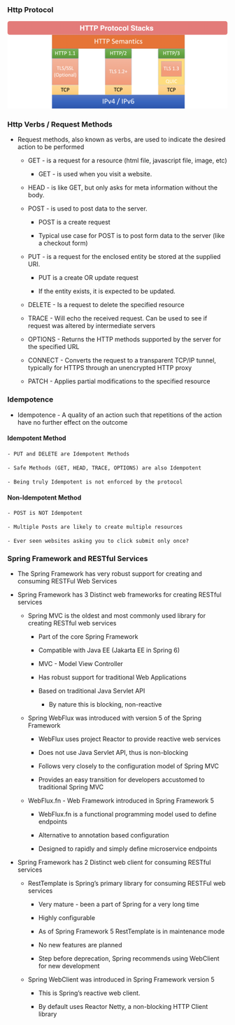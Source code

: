 ### Http Protocol

![alt text](image-7.png)

### Http Verbs / Request Methods

- Request methods, also known as verbs, are used to indicate the desired action to be performed

    - GET - is a request for a resource (html file, javascript file, image, etc)

        - GET - is used when you visit a website.

    - HEAD - is like GET, but only asks for meta information without the body. 

    - POST - is used to post data to the server.
    
        - POST is a create request
        
        - Typical use case for POST is to post form data to the server (like a checkout form)
    
    - PUT - is a request for the enclosed entity be stored at the supplied URI. 
        
        - PUT is a create OR update request
        
        - If the entity exists, it is expected to be updated.

    - DELETE - Is a request to delete the specified resource
    
    - TRACE - Will echo the received request. Can be used to see if request was altered by intermediate servers

    - OPTIONS - Returns the HTTP methods supported by the server for the specified URL

    - CONNECT - Converts the request to a transparent TCP/IP tunnel, typically for HTTPS through an unencrypted HTTP proxy
    
    - PATCH - Applies partial modifications to the specified resource
        
### Idempotence

- Idempotence - A quality of an action such that repetitions of the action have no further effect on the outcome

#### Idempotent Method

    - PUT and DELETE are Idempotent Methods

    - Safe Methods (GET, HEAD, TRACE, OPTIONS) are also Idempotent

    - Being truly Idempotent is not enforced by the protocol        

#### Non-Idempotent Method

    - POST is NOT Idempotent

    - Multiple Posts are likely to create multiple resources

    - Ever seen websites asking you to click submit only once?

### Spring Framework and RESTful Services

- The Spring Framework has very robust support for creating and consuming RESTFul Web Services

- Spring Framework has 3 Distinct web frameworks for creating RESTful services

    - Spring MVC is the oldest and most commonly used library for creating RESTful web services
        
        - Part of the core Spring Framework
        
        - Compatible with Java EE (Jakarta EE in Spring 6)
        
        - MVC - Model View Controller
        
        - Has robust support for traditional Web Applications
        
        - Based on traditional Java Servlet API
            
            - By nature this is blocking, non-reactive

    - Spring WebFlux was introduced with version 5 of the Spring Framework
        
        - WebFlux uses project Reactor to provide reactive web services
        
        - Does not use Java Servlet API, thus is non-blocking
        
        - Follows very closely to the configuration model of Spring MVC
        
        - Provides an easy transition for developers accustomed to traditional Spring MVC

    - WebFlux.fn - Web Framework introduced in Spring Framework 5
        
        - WebFlux.fn is a functional programming model used to define endpoints
        
        - Alternative to annotation based configuration
        
        - Designed to rapidly and simply define microservice endpoints

- Spring Framework has 2 Distinct web client for consuming RESTful services

    - RestTemplate is Spring’s primary library for consuming RESTFul web services
        
        - Very mature - been a part of Spring for a very long time
        
        - Highly configurable
        
        - As of Spring Framework 5 RestTemplate is in maintenance mode
        
        - No new features are planned
        
        - Step before deprecation, Spring recommends using WebClient for new development 

    - Spring WebClient was introduced in Spring Framework version 5
        
        - This is Spring’s reactive web client.
        
        - By default uses Reactor Netty, a non-blocking HTTP Client library